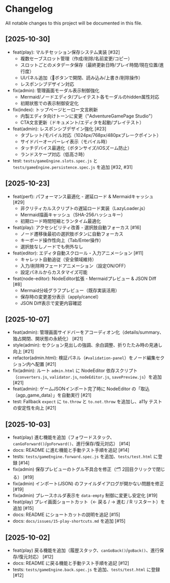 # Changelog

All notable changes to this project will be documented in this file.

## [2025-10-30]

- feat(play): マルチセッション保存システム実装 [#32]
  - 複数セーブスロット管理（作成/削除/名前変更/コピー）
  - スロットごとのメタデータ保存（最終更新日時/プレイ時間/現在位置/進行度）
  - UIパネル追加（💾ボタンで開閉、読み込み/上書き/削除操作）
  - レスポンシブデザイン対応
- fix(admin): 管理画面モーダル表示制御強化
  - Mermaid/ノードエディタ/プレイテスト各モーダルのhidden属性対応
  - 初期状態での表示制御安定化
- fix(index): トップページヒーロー文言刷新
  - 内製エディタ向けトーンに変更（"AdventureGamePage Studio"）
  - CTA文言更新（ドキュメント/エディタを起動/プレイテスト）
- feat(admin): レスポンシブデザイン強化 [#23]
  - タブレット/モバイル対応（1024px/768px/480pxブレークポイント）
  - サイドバーオーバーレイ表示（モバイル時）
  - タッチデバイス最適化（ボタンサイズ/iOSズーム防止）
  - ランドスケープ対応（低高さ時）
- test: `tests/gameEngine.slots.spec.js` と `tests/gameEngine.persistence.spec.js` を追加 [#32, #31]

## [2025-10-23]

- feat(perf): パフォーマンス最適化 - 遅延ロード & Mermaidキャッシュ [#29]
  - 非クリティカルスクリプトの遅延ロード実装（LazyLoader.js）
  - Mermaid描画キャッシュ（SHA-256ハッシュキー）
  - 初期ロード時間短縮とランタイム最適化
- feat(play): アクセシビリティ改善 - 選択肢自動フォーカス [#16]
  - ノード遷移後最初の選択肢ボタンに自動フォーカス
  - キーボード操作性向上（Tab/Enter操作）
  - 選択肢なしノードでも例外なし
- feat(editor): エディタ自動スクロール・入力アニメーション [#11]
  - キャレット自動追従（安全領域維持）
  - 入力/削除時フェードアニメーション（設定ON/OFF）
  - 設定パネルからカスタマイズ可能
- feat(node-editor): NodeEditor拡張 - Mermaidプレビュー & JSON Diff [#8]
  - Mermaid分岐グラフプレビュー（既存実装活用）
  - 保存時の変更差分表示（apply/cancel）
  - JSON Diff表示で変更内容確認

## [2025-10-07]

- feat(admin): 管理画面サイドバーをアコーディオン化（details/summary、独占開閉、開状態の永続化） [#21]
- style(admin): セクション見出しの強調、余白調整、折りたたみ時の見通し向上 [#21]
- refactor(admin.html): 検証パネル（`#validation-panel`）をノード編集セクション内へ配置 [#21]
- fix(admin): ルート `admin.html` に NodeEditor 依存スクリプト（`converters.js`, `validator.js`, `nodeEditor.js`, `savePreview.js`）を追加 [#21]
- feat(admin): ゲームJSONインポート完了時に NodeEditor の「取込（agp_game_data）」を自動実行 [#21]
- test: Fallback `expect` に `to.throw` と `to.not.throw` を追加し、a11y テストの安定性を向上 [#21]

## [2025-10-03]

- feat(play) 進む機能を追加（フォワードスタック、`canGoForward()`/`goForward()`、進行保存/復元対応） [#14]
- docs: README に進む機能と手動テスト手順を追記 [#14]
- tests: `tests/gameEngine.forward.spec.js` を追加、`tests/test.html` に登録 [#14]
- fix(admin) 保存プレビューのトグル不具合を修正（🗂 2回目クリックで閉じる） [#19]
- fix(admin) インポート(JSON) のファイルダイアログが開かない問題を修正 [#19]
- fix(admin) プレースホルダ表示を `data-empty` 制御に変更し安定化 [#19]
- feat(play) プレイ画面ショートカット（← 戻る / → 進む / R リスタート）を追加 [#15]
- docs: README にショートカットの説明を追記 [#15]
- docs: `docs/issues/15-play-shortcuts.md` を追加 [#15]

## [2025-10-02]

- feat(play) 戻る機能を追加（履歴スタック、`canGoBack()`/`goBack()`、進行保存/復元対応） [#12]
- docs: README に戻る機能と手動テスト手順を追記 [#12]
- tests: `tests/gameEngine.back.spec.js` を追加、`tests/test.html` に登録 [#12]
